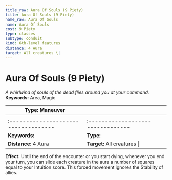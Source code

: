 ```yaml
---
title_raw: Aura Of Souls (9 Piety)
title: Aura Of Souls (9 Piety)
name_raw: Aura Of Souls
name: Aura Of Souls
cost: 9 Piety
type: classes
subtype: conduit
kind: 6th-level features
distance: 4 Aura
target: All creatures \|
---
```


# Aura Of Souls (9 Piety)

*A whirlwind of souls of the dead flies around you at your command.* **Keywords:** Area, Magic

| **Type:** Maneuver                   |                                   |     |     |
| ------------------------------------ | --------------------------------- | --- | --- |
|                                      |                                   |     |     |
| :----------------------------------- | :-------------------------------- |     |     |
| **Keywords:**                        | **Type:**                         |     |     |
| **Distance:** 4 Aura                 | **Target:** All creatures \|      |     |     |

**Effect:** Until the end of the encounter or you start dying, whenever you end your turn, you can slide each creature in the aura a number of squares equal to your Intuition score. This forced movement ignores the Stability of allies.
